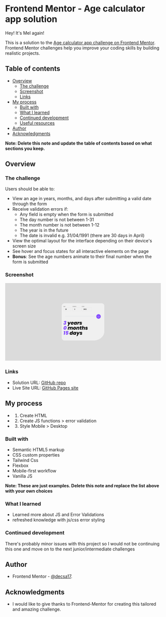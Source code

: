 # Frontend Mentor - Age calculator app solution

Hey! It's Mel again!  

This is a solution to the [Age calculator app challenge on Frontend Mentor](https://www.frontendmentor.io/challenges/age-calculator-app-dF9DFFpj-Q). Frontend Mentor challenges help you improve your coding skills by building realistic projects. 

## Table of contents

- [Overview](#overview)
  - [The challenge](#the-challenge)
  - [Screenshot](#screenshot)
  - [Links](#links)
- [My process](#my-process)
  - [Built with](#built-with)
  - [What I learned](#what-i-learned)
  - [Continued development](#continued-development)
  - [Useful resources](#useful-resources)
- [Author](#author)
- [Acknowledgments](#acknowledgments)

**Note: Delete this note and update the table of contents based on what sections you keep.**

## Overview

### The challenge

Users should be able to:

- View an age in years, months, and days after submitting a valid date through the form
- Receive validation errors if:
  - Any field is empty when the form is submitted
  - The day number is not between 1-31
  - The month number is not between 1-12
  - The year is in the future
  - The date is invalid e.g. 31/04/1991 (there are 30 days in April)
- View the optimal layout for the interface depending on their device's screen size
- See hover and focus states for all interactive elements on the page
- **Bonus**: See the age numbers animate to their final number when the form is submitted

### Screenshot

![](./assets/images/screenshot.png)


### Links

- Solution URL: [GitHub repo](https://github.com/decsa17/Frontend-Mentor_Age-Calculator)
- Live Site URL: [GitHub Pages site](https://decsa17.github.io/Frontend-Mentor_Age-Calculator/)

## My process

- 1. Create HTML
- 2. Create JS functions > error validation
- 3. Style Mobile > Desktop


### Built with

- Semantic HTML5 markup
- CSS custom properties
- Tailwind Css
- Flexbox
- Mobile-first workflow
- Vanilla JS

**Note: These are just examples. Delete this note and replace the list above with your own choices**

### What I learned

- Learned more about JS and Error Validations
- refreshed knowledge with js/css error styling

### Continued development

There's probably minor issues with this project so I would not be continuing this one and move on to the next junior/intermediate challenges


## Author
- Frontend Mentor - [@decsa17](https://www.frontendmentor.io/profile/decsa17). 

## Acknowledgments

- I would like to give thanks to Frontend-Mentor for creating this tailored and amazing challenge.